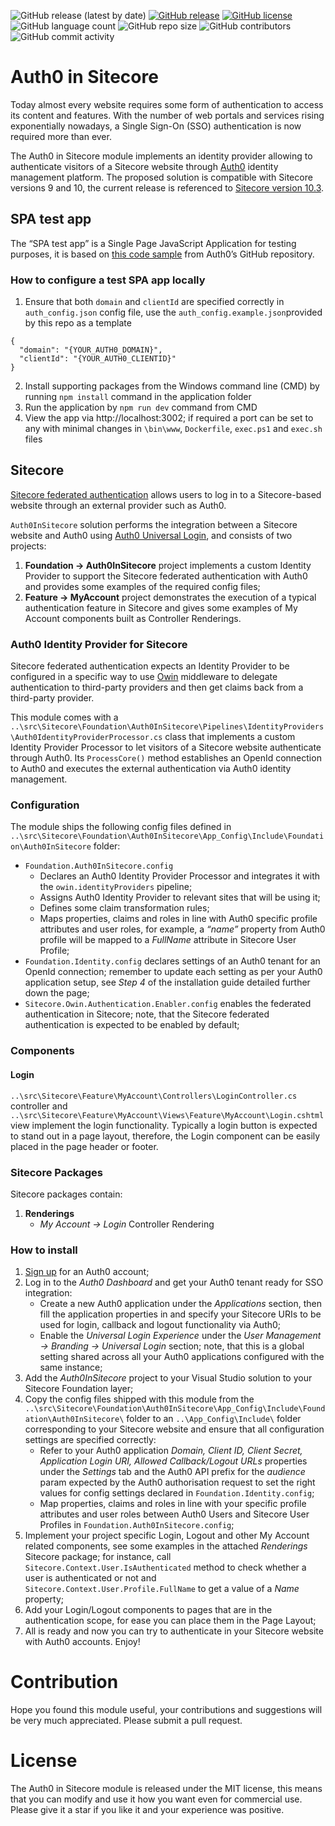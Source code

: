 ![GitHub release (latest by date)](https://img.shields.io/github/v/release/kate-orlova/auth0-in-sitecore)
[![GitHub release](https://img.shields.io/github/release-date/kate-orlova/auth0-in-sitecore.svg?style=flat)](https://github.com/kate-orlova/auth0-in-sitecore/releases/tag/v1.0)
[![GitHub license](https://img.shields.io/github/license/kate-orlova/auth0-in-sitecore.svg)](https://github.com/kate-orlova/auth0-in-sitecore/blob/master/LICENSE)
![GitHub language count](https://img.shields.io/github/languages/count/kate-orlova/auth0-in-sitecore.svg?style=flat)
![GitHub repo size](https://img.shields.io/github/repo-size/kate-orlova/auth0-in-sitecore.svg?style=flat)
![GitHub contributors](https://img.shields.io/github/contributors/kate-orlova/auth0-in-sitecore)
![GitHub commit activity](https://img.shields.io/github/commit-activity/y/kate-orlova/auth0-in-sitecore)

# Auth0 in Sitecore
Today almost every website requires some form of authentication to access its content and features. With the number of web portals and services rising exponentially nowadays, a Single Sign-On (SSO) authentication is now required more than ever.

The Auth0 in Sitecore module implements an identity provider allowing to authenticate visitors of a Sitecore website through [Auth0](https://auth0.com/docs/get-started/auth0-overview) identity management platform. The proposed solution is compatible with Sitecore versions 9 and 10, the current release is referenced to [Sitecore version 10.3](https://dev.sitecore.net/Downloads/Sitecore_Experience_Platform/103/Sitecore_Experience_Platform_103.aspx).


## SPA test app
The “SPA test app” is a Single Page JavaScript Application for testing purposes, it is based on [this code sample](https://github.com/auth0-samples/auth0-javascript-samples/tree/master/01-Login) from Auth0’s GitHub repository.

### How to configure a test SPA app locally 
1. Ensure that both `domain` and `clientId` are specified correctly in `auth_config.json` config file, use the `auth_config.example.json`provided by this repo as a template 
```
{
  "domain": "{YOUR_AUTH0_DOMAIN}",
  "clientId": "{YOUR_AUTH0_CLIENTID}"
}
```
2. Install supporting packages from the Windows command line (CMD) by running `npm install` command in the application folder 
3. Run the application by `npm run dev` command from CMD
4. View the app via http://localhost:3002; if required a port can be set to any with minimal changes in `\bin\www`, `Dockerfile`, `exec.ps1` and `exec.sh` files

## Sitecore
[Sitecore federated authentication](https://doc.sitecore.com/xp/en/developers/103/sitecore-experience-manager/using-federated-authentication-with-sitecore.html) allows users to log in to a Sitecore-based website through an external provider such as Auth0.

`Auth0InSitecore` solution performs the integration between a Sitecore website and Auth0 using [Auth0 Universal Login](https://auth0.com/docs/authenticate/login/auth0-universal-login), and consists of two projects:
1. **Foundation -> Auth0InSitecore** project implements a custom Identity Provider to support the Sitecore federated authentication with Auth0 and provides some examples of the required config files; 
2. **Feature -> MyAccount** project demonstrates the execution of a typical authentication feature in Sitecore and gives some examples of My Account components built as Controller Renderings. 

### Auth0 Identity Provider for Sitecore
Sitecore federated authentication expects an Identity Provider to be configured in a specific way to use [Owin]( https://docs.microsoft.com/en-us/aspnet/core/fundamentals/owin?view=aspnetcore-6.0) middleware to delegate authentication to third-party providers and then get claims back from a third-party provider.

This module comes with a `..\src\Sitecore\Foundation\Auth0InSitecore\Pipelines\IdentityProviders\Auth0IdentityProviderProcessor.cs` class that implements a custom Identity Provider Processor to let visitors of a Sitecore website authenticate through Auth0. Its `ProcessCore()` method establishes an OpenId connection to Auth0 and executes the external authentication via Auth0 identity management.


### Configuration
The module ships the following config files defined in `..\src\Sitecore\Foundation\Auth0InSitecore\App_Config\Include\Foundation\Auth0InSitecore` folder:
 - `Foundation.Auth0InSitecore.config`
   - Declares an Auth0 Identity Provider Processor and integrates it with the `owin.identityProviders` pipeline;
   - Assigns Auth0 Identity Provider to relevant sites that will be using it;
   - Defines some claim transformation rules;
   - Maps properties, claims and roles in line with Auth0 specific profile attributes and user roles, for example, a _“name”_ property from Auth0 profile will be mapped to a _FullName_ attribute in Sitecore User Profile;
 - `Foundation.Identity.config` declares settings of an Auth0 tenant for an OpenId connection; remember to update each setting as per your Auth0 application setup, see _Step 4_ of the installation guide detailed further down the page;
 - `Sitecore.Owin.Authentication.Enabler.config` enables the federated authentication in Sitecore; note, that the Sitecore federated authentication is expected to be enabled by default;
 
 
### Components
#### Login
`..\src\Sitecore\Feature\MyAccount\Controllers\LoginController.cs` controller and `..\src\Sitecore\Feature\MyAccount\Views\Feature\MyAccount\Login.cshtml` view implement the login functionality. Typically a login button is expected to stand out in a page layout, therefore, the Login component can be easily placed in the page header or footer.

### Sitecore Packages
Sitecore packages contain:
1. **Renderings**
   - _My Account -> Login_ Controller Rendering
 
 ### How to install
1. [Sign up](https://auth0.com/signup) for an Auth0 account;
2. Log in to the _Auth0 Dashboard_ and get your Auth0 tenant ready for SSO integration:
   - Create a new Auth0 application under the _Applications_ section, then fill the application properties in and specify your Sitecore URIs to be used for login, callback and logout functionality via Auth0;
   - Enable the _Universal Login Experience_ under the _User Management -> Branding -> Universal Login_ section; note, that this is a global setting shared across all your Auth0 applications configured with the same instance;
3. Add the _Auth0InSitecore_ project to your Visual Studio solution to your Sitecore Foundation layer;
4. Copy the config files shipped with this module from the `..\src\Sitecore\Foundation\Auth0InSitecore\App_Config\Include\Foundation\Auth0InSitecore\` folder to an  `..\App_Config\Include\` folder corresponding to your Sitecore website and ensure that all configuration settings are specified correctly:
   - Refer to your Auth0 application _Domain, Client ID, Client Secret, Application Login URI, Allowed Callback/Logout URLs_ properties under the _Settings_ tab and the Auth0 API prefix for the _audience_ param expected by the Auth0 authorisation request to set the right values for config settings declared in `Foundation.Identity.config`;
   - Map properties, claims and roles in line with your specific profile attributes and user roles between Auth0 Users and Sitecore User Profiles in `Foundation.Auth0InSitecore.config`;
5. Implement your project specific Login, Logout and other My Account related components, see some examples in the attached _Renderings_ Sitecore package; for instance, call `Sitecore.Context.User.IsAuthenticated` method to check whether a user is authenticated or not and `Sitecore.Context.User.Profile.FullName` to get a value of a _Name_ property;
6. Add your Login/Logout components to pages that are in the authentication scope, for ease you can place them in the Page Layout;
7. All is ready and now you can try to authenticate in your Sitecore website with Auth0 accounts. Enjoy!


 
 
 
 
 # Contribution
Hope you found this module useful, your contributions and suggestions will be very much appreciated. Please submit a pull request.

 # License
The Auth0 in Sitecore module is released under the MIT license, this means that you can modify and use it how you want even for commercial use. Please give it a star if you like it and your experience was positive.

